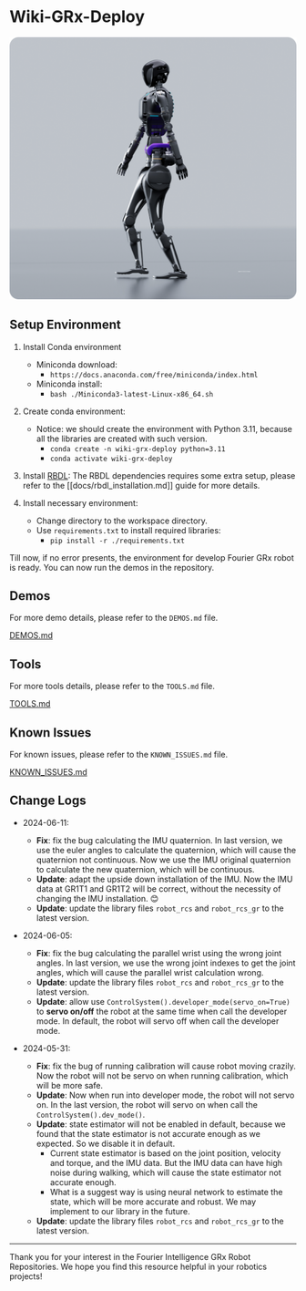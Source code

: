 # Wiki-GRx-Deploy

![](pictures/1.png)

## Setup Environment

1. Install Conda environment
    - Miniconda download:
        - `https://docs.anaconda.com/free/miniconda/index.html`
    - Miniconda install:
        - `bash ./Miniconda3-latest-Linux-x86_64.sh`

2. Create conda environment:
    - Notice: we should create the environment with Python 3.11, because all the libraries are created with such version.
        - `conda create -n wiki-grx-deploy python=3.11`
        - `conda activate wiki-grx-deploy`

3. Install [RBDL](https://github.com/rbdl/rbdl):
    The RBDL dependencies requires some extra setup, please refer to the [[docs/rbdl_installation.md]] guide for more details.

3. Install necessary environment:
    - Change directory to the workspace directory.
    - Use `requirements.txt` to install required libraries:
        - `pip install -r ./requirements.txt`

Till now, if no error presents, the environment for develop Fourier GRx robot is ready.
You can now run the demos in the repository.


## Demos

For more demo details, please refer to the `DEMOS.md` file.

[DEMOS.md](docs/DEMOS.md)

## Tools

For more tools details, please refer to the `TOOLS.md` file.

[TOOLS.md](docs/TOOLS.md)

## Known Issues

For known issues, please refer to the `KNOWN_ISSUES.md` file.

[KNOWN_ISSUES.md](docs/KNOWN_ISSUES.md)

## Change Logs

- 2024-06-11:
    - **Fix**: fix the bug calculating the IMU quaternion. In last version, we use the euler angles to calculate the quaternion, which will cause the quaternion not continuous.
      Now we use the IMU original quaternion to calculate the new quaternion, which will be continuous.
    - **Update**: adapt the upside down installation of the IMU. Now the IMU data at GR1T1 and GR1T2 will be correct, without the necessity of changing the IMU installation. 😊
    - **Update**: update the library files `robot_rcs` and `robot_rcs_gr` to the latest version.

- 2024-06-05:
    - **Fix**: fix the bug calculating the parallel wrist using the wrong joint angles. In last version, we use the wrong joint indexes to get the joint angles, which will cause the parallel wrist
      calculation wrong.
    - **Update**: update the library files `robot_rcs` and `robot_rcs_gr` to the latest version.
    - **Update**: allow use `ControlSystem().developer_mode(servo_on=True)` to **servo on/off** the robot at the same time when call the developer mode. In default, the robot will servo off when call
      the developer mode.

- 2024-05-31:
    - **Fix**: fix the bug of running calibration will cause robot moving crazily. Now the robot will not be servo on when running calibration, which will be more safe.
    - **Update**: Now when run into developer mode, the robot will not servo on. In the last version, the robot will servo on when call the `ControlSystem().dev_mode()`.
    - **Update**: state estimator will not be enabled in default, because we found that the state estimator is not accurate enough as we expected. So we disable it in default.
        - Current state estimator is based on the joint position, velocity and torque, and the IMU data. But the IMU data can have high noise during walking, which will cause the state estimator not
          accurate enough.
        - What is a suggest way is using neural network to estimate the state, which will be more accurate and robust. We may implement to our library in the future.
    - **Update**: update the library files `robot_rcs` and `robot_rcs_gr` to the latest version.

---

Thank you for your interest in the Fourier Intelligence GRx Robot Repositories.
We hope you find this resource helpful in your robotics projects!